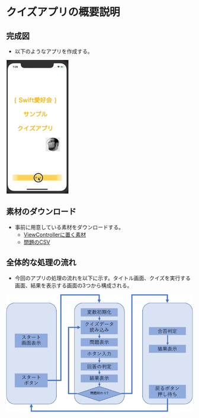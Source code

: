 # クイズアプリの概要説明

## 完成図

- 以下のようなアプリを作成する。

![Screen](../PNG/doc02-01-01.gif)

## 素材のダウンロード

- 事前に用意している素材をダウンロードする。
    - [ViewControllerに置く素材](../etc/material.zip)
    - [問題のCSV](../etc/quiz.zip)

## 全体的な処理の流れ

- 今回のアプリの処理の流れを以下に示す。タイトル画面、クイズを実行する画面、結果を表示する画面の3つから構成される。

![Screen](../PNG/doc02-01-02.png)
